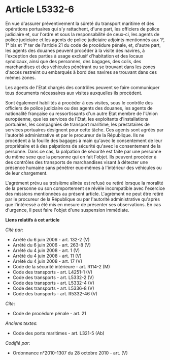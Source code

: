 # Article L5332-6

En vue d'assurer préventivement la sûreté du transport maritime et des opérations portuaires qui s'y rattachent, d'une part,
les officiers de police judiciaire et, sur l'ordre et sous la responsabilité de ceux-ci, les agents de police judiciaire et
les agents de police judiciaire adjoints mentionnés aux 1°, 1° bis et 1° ter de l'article 21 du code de procédure pénale, et,
d'autre part, les agents des douanes peuvent procéder à la visite des navires, à l'exception des parties à usage exclusif
d'habitation et des locaux syndicaux, ainsi que des personnes, des bagages, des colis, des marchandises et des véhicules
pénétrant ou se trouvant dans les zones d'accès restreint ou embarqués à bord des navires se trouvant dans ces mêmes zones.

Les agents de l'Etat chargés des contrôles peuvent se faire communiquer tous documents nécessaires aux visites auxquelles ils
procèdent.

Sont également habilités à procéder à ces visites, sous le contrôle des officiers de police judiciaire ou des agents des
douanes, les agents de nationalité française ou ressortissants d'un autre Etat membre de l'Union européenne, que les services
de l'Etat, les exploitants d'installations portuaires, les compagnies de transport maritime, les prestataires de services
portuaires désignent pour cette tâche. Ces agents sont agréés par l'autorité administrative et par le procureur de la
République. Ils ne procèdent à la fouille des bagages à main qu'avec le consentement de leur propriétaire et à des palpations
de sécurité qu'avec le consentement de la personne. Dans ce cas, la palpation de sécurité est faite par une personne du même
sexe que la personne qui en fait l'objet. Ils peuvent procéder à des contrôles des transports de marchandises visant à
détecter une présence humaine sans pénétrer eux-mêmes à l'intérieur des véhicules ou de leur chargement.

L'agrément prévu au troisième alinéa est refusé ou retiré lorsque la moralité de la personne ou son comportement se révèle
incompatible avec l'exercice des missions mentionnées au présent article. L'agrément ne peut être retiré par le procureur de
la République ou par l'autorité administrative qu'après que l'intéressé a été mis en mesure de présenter ses observations. En
cas d'urgence, il peut faire l'objet d'une suspension immédiate.

**Liens relatifs à cet article**

_Cité par_:

  - Arrêté du 6 juin 2006 - art. 132-2 (V)
  - Arrêté du 6 juin 2006 - art. 263-8 (V)
  - Arrêté du 4 juin 2008 - art. 1 (V)
  - Arrêté du 4 juin 2008 - art. 11 (V)
  - Arrêté du 4 juin 2008 - art. 17 (V)
  - Code de la sécurité intérieure - art. R114-2 (M)
  - Code des transports - art. L4251-1 (V)
  - Code des transports - art. L5332-2 (V)
  - Code des transports - art. L5332-4 (V)
  - Code des transports - art. L5336-8 (V)
  - Code des transports - art. R5332-46 (V)

_Cite_:

  - Code de procédure pénale - art. 21

_Anciens textes_:

  - Code des ports maritimes - art. L321-5 (Ab)

_Codifié par_:

  - Ordonnance n°2010-1307 du 28 octobre 2010 - art. (V)
